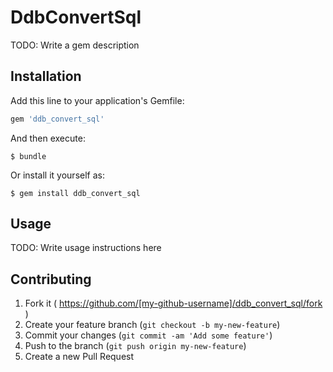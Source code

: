 # DdbConvertSql

TODO: Write a gem description

## Installation

Add this line to your application's Gemfile:

```ruby
gem 'ddb_convert_sql'
```

And then execute:

    $ bundle

Or install it yourself as:

    $ gem install ddb_convert_sql

## Usage

TODO: Write usage instructions here

## Contributing

1. Fork it ( https://github.com/[my-github-username]/ddb_convert_sql/fork )
2. Create your feature branch (`git checkout -b my-new-feature`)
3. Commit your changes (`git commit -am 'Add some feature'`)
4. Push to the branch (`git push origin my-new-feature`)
5. Create a new Pull Request
